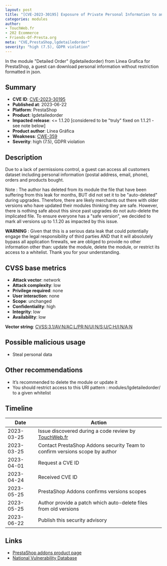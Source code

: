 ```yaml
---
layout: post
title: "[CVE-2023-30195] Exposure of Private Personal Information to an Unauthorized Actor in Linea Grafica - Detailed Order module for PrestaShop"
categories: modules
author:
- TouchWeb.fr
- 202 Ecommerce
- Friends-Of-Presta.org
meta: "CVE,PrestaShop,lgdetailedorder"
severity: "high (7.5), GDPR violation"
---
```


In the module "Detailed Order" (lgdetailedorder) from Linea Grafica for PrestaShop, a guest can download personal information without restriction formatted in json.

## Summary

* **CVE ID**: [CVE-2023-30195](https://cve.mitre.org/cgi-bin/cvename.cgi?name=CVE-2023-30195)
* **Published at**: 2023-06-22
* **Platform**: PrestaShop
* **Product**: lgdetailedorder
* **Impacted release**: <= 1.1.20 [considered to be "truly" fixed on 1.1.21 - see note below]
* **Product author**: Línea Gráfica
* **Weakness**: [CWE-359](https://cwe.mitre.org/data/definitions/359.html)
* **Severity**: high (7.5), GDPR violation

## Description

Due to a lack of permissions control, a guest can access all customers dataset including personal information (postal address, email, phone), orders and products bought.

Note : The author has deleted from its module the file that have been suffering from this leak for months, BUT did not set it to be "auto-deleted" during upgrades. Therefore, there are likely merchants out there with older versions who have updated their modules thinking they are safe. However, there is nothing safe about this since past upgrades do not auto-delete the implicated file. To ensure everyone has a "safe version", we decided to mark all versions up to 1.1.20 as impacted by this issue.

**WARNING** : Given that this is a serious data leak that could potentially engage the legal responsibility of third parties AND that it will absolutely bypass all application firewalls, we are obliged to provide no other information other than: update the module, delete the module, or restrict its access to a whitelist. Thank you for your understanding.

## CVSS base metrics

* **Attack vector**: network
* **Attack complexity**: low
* **Privilege required**: none
* **User interaction**: none
* **Scope**: unchanged
* **Confidentiality**: high
* **Integrity**: low
* **Availability**: low

**Vector string**: [CVSS:3.1/AV:N/AC:L/PR:N/UI:N/S:U/C:H/I:N/A:N](https://nvd.nist.gov/vuln-metrics/cvss/v3-calculator?vector=AV:N/AC:L/PR:N/UI:N/S:U/C:H/I:N/A:N)

## Possible malicious usage

* Steal personal data


## Other recommendations

* It’s recommended to delete the module or update it
* You should restrict access to this URI pattern : modules/lgdetailedorder/ to a given whitelist

## Timeline

| Date | Action |
|--|--|
| 2023-03-25 | Issue discovered during a code review by [TouchWeb.fr](https://www.touchweb.fr) |
| 2023-03-25 | Contact PrestaShop Addons security Team to confirm versions scope by author  |
| 2023-04-01 | Request a CVE ID |
| 2023-04-24 | Received CVE ID |
| 2023-05-25 | PrestaShop Addons confirms versions scopes |
| 2023-05-25 | Author provide a patch which auto-delete files from old versions |
| 2023-06-22 | Publish this security advisory |

## Links

* [PrestaShop addons product page](https://addons.prestashop.com/en/order-management/18065-fast-access-to-order-details-quick-view-overview.html)
* [National Vulnerability Database](https://nvd.nist.gov/vuln/detail/CVE-2023-30195)
